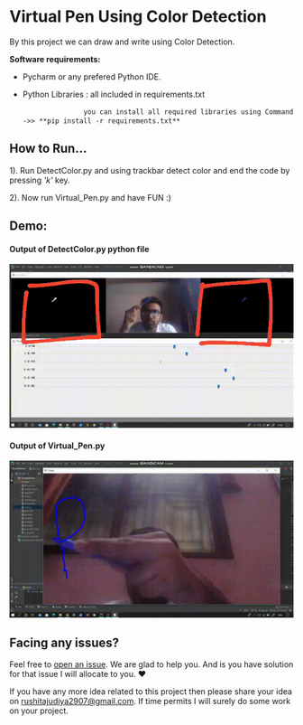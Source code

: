 # Virtual Pen Using Color Detection 

By this project we can draw and write using Color Detection.

**Software requirements:**
- Pycharm or any prefered Python IDE.
- Python Libraries : all included in requirements.txt
                     
                     you can install all required libraries using Command ->> **pip install -r requirements.txt**

## How to Run...
1). Run DetectColor.py and using trackbar detect color and end the code by pressing *'k'* key.

2). Now run Virtual_Pen.py and have FUN :) 


## Demo:
#### Output of DetectColor.py python file
![](https://github.com/Rushit2907/Virtual-Pen/blob/main/Outputs/Output1.gif)

#### Output of Virtual_Pen.py
![](https://github.com/Rushit2907/Virtual-Pen/blob/main/Outputs/Output2.gif)

## Facing any issues?
Feel free to [open an issue](https://github.com/Rushit2907/Virtual-Pen/issues/new). We are glad to help you. And is you have solution for that issue I will allocate to you. ❤️ 

If you have any more idea related to this project then please share your idea on rushitajudiya2907@gmail.com. If time permits I will surely do some work on your project.
